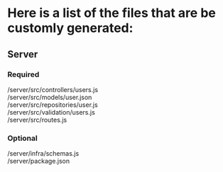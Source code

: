 # Here is a list of the files that are be customly generated:

## Server
### Required
/server/src/controllers/users.js<br>
/server/src/models/user.json<br>
/server/src/repositories/user.js<br>
/server/src/validation/users.js<br>
/server/src/routes.js

### Optional
/server/infra/schemas.js<br>
/server/package.json
